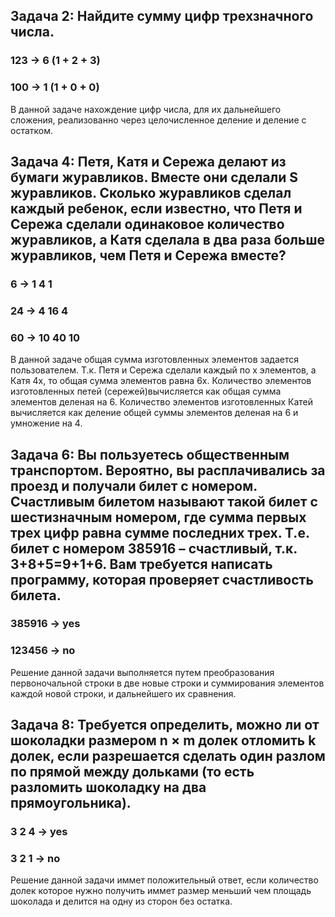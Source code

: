 ## Задача 2: Найдите сумму цифр трехзначного числа.
### 123 -> 6 (1 + 2 + 3)
### 100 -> 1 (1 + 0 + 0) 

В данной задаче нахождение цифр числа, для их дальнейшего сложения, реализованно через целочисленное деление и деление с остатком.

## Задача 4: Петя, Катя и Сережа делают из бумаги журавликов. Вместе они сделали S журавликов. Сколько журавликов сделал каждый ребенок, если известно, что Петя и Сережа сделали одинаковое количество журавликов, а Катя сделала в два раза больше журавликов, чем Петя и Сережа вместе?

### 6 -> 1  4  1
### 24 -> 4  16  4
### 60 -> 10  40  10

В данной задаче общая сумма изготовленных элементов задается пользователем. Т.к. Петя и Сережа сделали каждый по х элементов, а Катя 4х, то общая сумма элементов равна 6х. Количество элементов изготовленных петей (сережей)вычисляется как общая сумма элементов деленая на 6.  Количество элементов изготовленных Катей вычисляется как деление общей суммы элементов деленая на 6 и умножение на 4.  

## Задача 6: Вы пользуетесь общественным транспортом. Вероятно, вы расплачивались за проезд и получали билет с номером. Счастливым билетом называют такой билет с шестизначным номером, где сумма первых трех цифр равна сумме последних трех. Т.е. билет с номером 385916 – счастливый, т.к. 3+8+5=9+1+6. Вам требуется написать программу, которая проверяет счастливость билета.

### 385916 -> yes
### 123456 -> no

Решение данной задачи выполняется путем преобразования первоночальной строки в две новые строки и суммирования элементов каждой новой строки, и дальнейшего их сравнения. 

## Задача 8: Требуется определить, можно ли от шоколадки размером n × m долек отломить k долек, если разрешается сделать один разлом по прямой между дольками (то есть разломить шоколадку на два прямоугольника).

### 3 2 4 -> yes
### 3 2 1 -> no

Решение данной задачи иммет положительный ответ, если количество долек которое нужно получить иммет размер меньший чем площадь шоколада и  делится на одну из сторон без остатка. 

